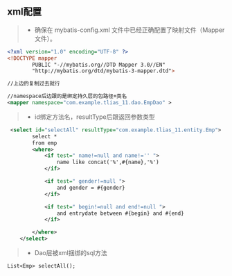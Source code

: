 ## xml配置

> - 确保在 mybatis-config.xml 文件中已经正确配置了映射文件（Mapper 文件）。

```xml
<?xml version="1.0" encoding="UTF-8" ?>
<!DOCTYPE mapper
        PUBLIC "-//mybatis.org//DTD Mapper 3.0//EN"
        "http://mybatis.org/dtd/mybatis-3-mapper.dtd">

//上边的复制过去就行

//namespace后边跟的是绑定持久层的包路径+类名
<mapper namespace="com.example.tlias_11.dao.EmpDao" >
```

> - id绑定方法名，resultType后跟返回参数类型

```xml
 <select id="selectAll" resultType="com.example.tlias_11.entity.Emp">
        select *
        from emp
        <where>
            <if test=" name!=null and name!='' ">
                name like concat('%',#{name},'%')
            </if>

            <if test=" gender!=null ">
                and gender = #{gender}
            </if>

            <if test=" begin!=null and end!=null ">
                and entrydate between #{begin} and #{end}
            </if>

        </where>
    </select>
```

> - Dao层被xml捆绑的sql方法

```
List<Emp> selectAll();
```